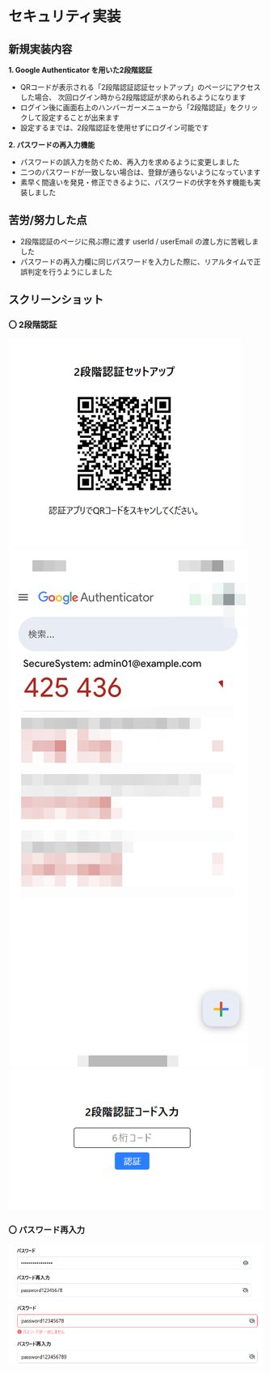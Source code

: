 # セキュリティ実装

## 新規実装内容
**1. Google Authenticator を用いた2段階認証**
- QRコードが表示される「2段階認証認証セットアップ」のページにアクセスした場合、
次回ログイン時から2段階認証が求められるようになります
- ログイン後に画面右上のハンバーガーメニューから「2段階認証」をクリックして設定することが出来ます
- 設定するまでは、2段階認証を使用せずにログイン可能です

**2. パスワードの再入力機能**
- パスワードの誤入力を防ぐため、再入力を求めるように変更しました
- 二つのパスワードが一致しない場合は、登録が通らないようになっています
- 素早く間違いを発見・修正できるように、パスワードの伏字を外す機能も実装しました

## 苦労/努力した点
- 2段階認証のページに飛ぶ際に渡す userId / userEmail の渡し方に苦戦しました
- パスワードの再入力欄に同じパスワードを入力した際に、リアルタイムで正誤判定を行うようにしました

## スクリーンショット
### 〇 2段階認証
![2段階認証_QRコード](/image/2fa_qr.png)
![2段階認証_コード](/image/2fa_code.png)
![2段階認証_入力](/image/2fa_textbox.png)

### 〇 パスワード再入力
![伏字外](/image/password_isShow.png)
![パスワード不一致](/image/password_wrong.png)